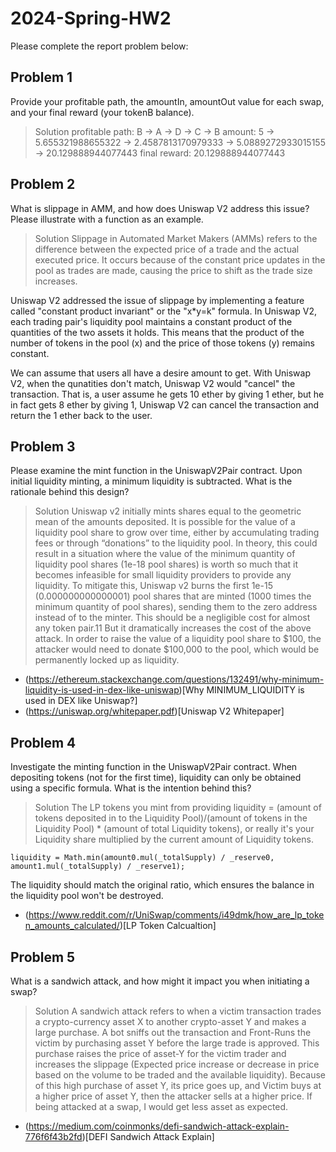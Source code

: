 # 2024-Spring-HW2

Please complete the report problem below:

## Problem 1

Provide your profitable path, the amountIn, amountOut value for each swap, and your final reward (your tokenB balance).

> Solution
> profitable path: B -> A -> D -> C -> B
> amount: 5 -> 5.655321988655322 -> 2.4587813170979333 -> 5.0889272933015155 -> 20.129888944077443
> final reward: 20.129888944077443

## Problem 2

What is slippage in AMM, and how does Uniswap V2 address this issue? Please illustrate with a function as an example.

> Solution
> Slippage in Automated Market Makers (AMMs) refers to the difference between the expected price of a trade and the actual executed price. It occurs because of the constant price updates in the pool as trades are made, causing the price to shift as the trade size increases.

Uniswap V2 addressed the issue of slippage by implementing a feature called "constant product invariant" or the "x\*y=k" formula. In Uniswap V2, each trading pair's liquidity pool maintains a constant product of the quantities of the two assets it holds. This means that the product of the number of tokens in the pool (x) and the price of those tokens (y) remains constant.

We can assume that users all have a desire amount to get. With Uniswap V2, when the qunatities don't match, Uniswap V2 would "cancel" the transaction. That is, a user assume he gets 10 ether by giving 1 ether, but he in fact gets 8 ether by giving 1, Uniswap V2 can cancel the transaction and return the 1 ether back to the user.

## Problem 3

Please examine the mint function in the UniswapV2Pair contract. Upon initial liquidity minting, a minimum liquidity is subtracted. What is the rationale behind this design?

> Solution
> Uniswap v2 initially mints shares equal to the geometric mean of the amounts deposited. It is possible for the value of a liquidity pool share to grow over time, either by accumulating trading fees or through “donations” to the liquidity pool. In theory, this could result in a situation where the value of the minimum quantity of liquidity pool shares (1e-18 pool shares) is worth so much that it becomes infeasible for small liquidity providers to provide any liquidity. To mitigate this, Uniswap v2 burns the first 1e-15 (0.000000000000001) pool shares that are minted (1000 times the minimum quantity of pool shares), sending them to the zero address instead of to the minter. This should be a negligible cost for almost any token pair.11 But it dramatically increases the cost of the above attack. In order to raise the value of a liquidity pool share to $100, the attacker would need to donate $100,000 to the pool, which would be permanently locked up as liquidity.

- (https://ethereum.stackexchange.com/questions/132491/why-minimum-liquidity-is-used-in-dex-like-uniswap)[Why MINIMUM_LIQUIDITY is used in DEX like Uniswap?]
- (https://uniswap.org/whitepaper.pdf)[Uniswap V2 Whitepaper]

## Problem 4

Investigate the minting function in the UniswapV2Pair contract. When depositing tokens (not for the first time), liquidity can only be obtained using a specific formula. What is the intention behind this?

> Solution
> The LP tokens you mint from providing liquidity = (amount of tokens deposited in to the Liquidity Pool)/(amount of tokens in the Liquidity Pool) \* (amount of total Liquidity tokens), or really it's your Liquidity share multiplied by the current amount of Liquidity tokens.

```
liquidity = Math.min(amount0.mul(_totalSupply) / _reserve0, amount1.mul(_totalSupply) / _reserve1);
```

The liquidity should match the original ratio, which ensures the balance in the liquidity pool won't be destroyed.

- (https://www.reddit.com/r/UniSwap/comments/i49dmk/how_are_lp_token_amounts_calculated/)[LP Token Calcualtion]

## Problem 5

What is a sandwich attack, and how might it impact you when initiating a swap?

> Solution
> A sandwich attack refers to when a victim transaction trades a crypto-currency asset X to another crypto-asset Y and makes a large purchase. A bot sniffs out the transaction and Front-Runs the victim by purchasing asset Y before the large trade is approved. This purchase raises the price of asset-Y for the victim trader and increases the slippage (Expected price increase or decrease in price based on the volume to be traded and the available liquidity). Because of this high purchase of asset Y, its price goes up, and Victim buys at a higher price of asset Y, then the attacker sells at a higher price. If being attacked at a swap, I would get less asset as expected.

- (https://medium.com/coinmonks/defi-sandwich-attack-explain-776f6f43b2fd)[DEFI Sandwich Attack Explain]
